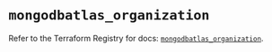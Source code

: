 # `mongodbatlas_organization`

Refer to the Terraform Registry for docs: [`mongodbatlas_organization`](https://registry.terraform.io/providers/mongodb/mongodbatlas/1.21.1/docs/resources/organization).
